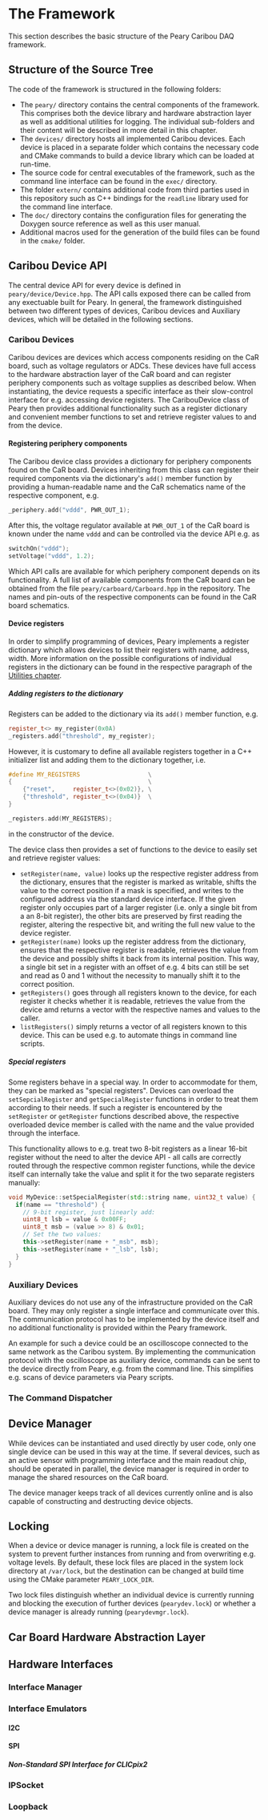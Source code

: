 # The Framework

This section describes the basic structure of the Peary Caribou DAQ framework.

## Structure of the Source Tree

The code of the framework is structured in the following folders:

* The `peary/` directory contains the central components of the framework. This comprises both the device library and hardware abstraction layer as well as additional utilities for logging. The individual sub-folders and their content will be described in more detail in this chapter.
* The `devices/` directory hosts all implemented Caribou devices. Each device is placed in a separate folder which contains the necessary code and CMake commands to build a device library which can be loaded at run-time.
* The source code for central executables of the framework, such as the command line interface can be found in the `exec/` directory.
* The folder `extern/` contains additional code from third parties used in this repository such as C++ bindings for the `readline` library used for the command line interface.
* The `doc/` directory contains the configuration files for generating the Doxygen source reference as well as this user manual.
* Additional macros used for the generation of the build files can be found in the `cmake/` folder.

## Caribou Device API

The central device API for every device is defined in `peary/device/Device.hpp`. The API calls exposed there can be called from any exectuable built for Peary. In general, the framework distinguished between two different types of devices, Caribou devices and Auxiliary devices, which will be detailed in the following sections.

### Caribou Devices

Caribou devices are devices which access components residing on the CaR board, such as voltage regulators or ADCs.
These devices have full access to the hardware abstraction layer of the CaR board and can register periphery components such as voltage supplies as described below.
When instantiating, the device requests a specific interface as their slow-control interface for e.g. accessing device registers.
The CaribouDevice class of Peary then provides additional functionality such as a register dictionary and convenient member functions to set and retrieve register values to and from the device.

#### Registering periphery components

The Caribou device class provides a dictionary for periphery components found on the CaR board.
Devices inheriting from this class can register their required components via the dictionary's `add()` member function by providing a human-readable name and the CaR schematics name of the respective component, e.g.

```cpp
_periphery.add("vddd", PWR_OUT_1);
```

After this, the voltage regulator available at `PWR_OUT_1` of the CaR board is known under the name `vddd` and can be controlled via the device API e.g. as

```cpp
switchOn("vddd");
setVoltage("vddd", 1.2);
```

Which API calls are available for which periphery component depends on its functionality. A full list of available components from the CaR board can be obtained from the file `peary/carboard/Carboard.hpp` in the repository.
The names and pin-outs of the respective components can be found in the CaR board schematics.


#### Device registers

In order to simplify programming of devices, Peary implements a register dictionary which allows devices to list their registers with name, address, width.
More information on the possible configurations of individual registers in the dictionary can be found in the respective paragraph of the [Utilities chapter](utils.md#device-registers).

##### Adding registers to the dictionary

Registers can be added to the dictionary via its `add()` member function, e.g.

```cpp
register_t<> my_register(0x0A)
_registers.add("threshold", my_register);
```

However, it is customary to define all available registers together in a C++ initializer list and adding them to the dictionary together, i.e.

```cpp
#define MY_REGISTERS	               \
{									   \
    {"reset",     register_t<>(0x02)}, \
    {"threshold", register_t<>(0x04)}  \
}

_registers.add(MY_REGISTERS);
```
in the constructor of the device.

The device class then provides a set of functions to the device to easily set and retrieve register values:

* `setRegister(name, value)` looks up the respective register address from the dictionary, ensures that the register is marked as writable, shifts the value to the correct position if a mask is specified, and writes to the configured address via the standard device interface. If the given register only occupies part of a larger register (i.e. only a single bit from a an 8-bit register), the other bits are preserved by first reading the register, altering the respective bit, and writing the full new value to the device register.
* `getRegister(name)` looks up the register address from the dictionary, ensures that the respective register is readable, retrieves the value from the device and possibly shifts it back from its internal position. This way, a single bit set in a register with an offset of e.g. 4 bits can still be set and read as 0 and 1 without the necessity to manually shift it to the correct position.
* `getRegisters()` goes through all registers known to the device, for each register it checks whether it is readable, retrieves the value from the device amd returns a vector with the respective names and values to the caller.
* `listRegisters()` simply returns a vector of all registers known to this device. This can be used e.g. to automate things in command line scripts.

##### Special registers

Some registers behave in a special way. In order to accommodate for them, they can be marked as "special registers".
Devices can overload the `setSepcialRegister` and `getSpecialRegister` functions in order to treat them according to their needs.
If such a register is encountered by the `setRegister` or `getRegister` functions described above, the respective overloaded device member is called with the name and the value provided through the interface.

This functionality allows to e.g. treat two 8-bit registers as a linear 16-bit register without the need to alter the device API - all calls are correctly routed through the respective common register functions, while the device itself can internally take the value and split it for the two separate registers manually:

```cpp
void MyDevice::setSpecialRegister(std::string name, uint32_t value) {
  if(name == "threshold") {
    // 9-bit register, just linearly add:
    uint8_t lsb = value & 0x00FF;
    uint8_t msb = (value >> 8) & 0x01;
    // Set the two values:
    this->setRegister(name + "_msb", msb);
    this->setRegister(name + "_lsb", lsb);
  }
}
```


### Auxiliary Devices

Auxiliary devices do not use any of the infrastructure provided on the CaR board. They may only register a single interface and communicate over this. The communication protocol has to be implemented by the device itself and no additional functionality is provided within the Peary framework.

An example for such a device could be an oscilloscope connected to the same network as the Caribou system.
By implementing the communication protocol with the oscilloscope as auxiliary device, commands can be sent to the device directly from Peary, e.g. from the command line.
This simplifies e.g. scans of device parameters via Peary scripts.

### The Command Dispatcher

## Device Manager

While devices can be instantiated and used directly by user code, only one single device can be used in this way at the time.
If several devices, such as an active sensor with programming interface and the main readout chip, should be operated in parallel, the device manager is required in order to manage the shared resources on the CaR board.

The device manager keeps track of all devices currently online and is also capable of constructing and destructing device objects.

## Locking

When a device or device manager is running, a lock file is created on the system to prevent further instances from running and from overwriting e.g. voltage levels.
By default, these lock files are placed in the system lock directory at `/var/lock`, but the destination can be changed at build time using the CMake parameter `PEARY_LOCK_DIR`.

Two lock files distinguish whether an individual device is currently running and blocking the execution of further devices (`pearydev.lock`) or whether a device manager is already running (`pearydevmgr.lock`).

## Car Board Hardware Abstraction Layer

## Hardware Interfaces

### Interface Manager

### Interface Emulators

#### I2C

#### SPI

##### Non-Standard SPI Interface for CLICpix2

### IPSocket

### Loopback
